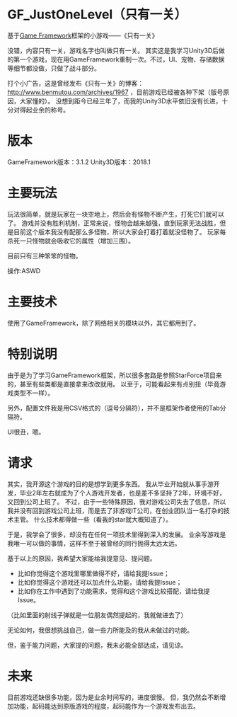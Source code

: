 # GF_JustOneLevel（只有一关）
基于[Game Framework](https://github.com/EllanJiang/GameFramework)框架的小游戏——《只有一关》

没错，内容只有一关，游戏名字也叫做只有一关。
其实这是我学习Unity3D后做的第一个游戏，现在用GameFramework重制一次。不过，UI、宠物、存储数据等细节都没做，只做了战斗部分。

打个小广告，这是曾经发布《只有一关》的博客：http://www.benmutou.com/archives/1967 ，目前游戏已经被各种下架（版号原因，大家懂的）。
没想到距今已经三年了，而我的Unity3D水平依旧没有长进，十分对得起业余的称号。

# 版本
GameFramework版本：3.1.2
Unity3D版本：2018.1

# 主要玩法
玩法很简单，就是玩家在一块空地上，然后会有怪物不断产生，打死它们就可以了。
游戏并没有胜利机制，正常来说，怪物会越来越强，直到玩家无法战胜，但是目前这个版本我没有配那么多怪物，所以大家会打着打着就没怪物了。
玩家每杀死一只怪物就会吸收它的属性（增加三围）。

目前只有三种笨笨的怪物。

操作:ASWD

# 主要技术
使用了GameFramework，除了网络相关的模块以外，其它都用到了。

# 特别说明
由于是为了学习GameFramework框架，所以很多套路是参照StarForce项目来的，甚至有些类都是直接拿来改改就用。
以至于，可能看起来有点别扭（毕竟游戏类型不一样）。

另外，配置文件我是用CSV格式的（逗号分隔符），并不是框架作者使用的Tab分隔符。

UI很丑，嗯。

# 请求
其实，我开源这个游戏的目的是想学到更多东西。
我从毕业开始就从事手游开发，毕业2年左右就成为了个人游戏开发者，也是差不多坚持了2年，环境不好，又回到公司上班了。
不过，由于一些特殊原因，我对游戏公司失去了信息，所以我并没有回到游戏公司上班，而是去了非游戏IT公司，在创业团队当一名打杂的技术主管。
什么技术都得做一些（看我的star就大概知道了）。

于是，我学会了很多，却没有在任何一项技术里得到深入的发展。
业余写游戏是我唯一可以做的事情，这样不至于被曾经的同行抛得太远太远。

基于以上的原因，我希望大家能给我提意见、提问题。
 - 比如你觉得这个游戏里哪里做得不好，请给我提Issue；
 - 比如你觉得这个游戏还可以加点什么功能，请给我提Issue；
 - 比如你在工作中遇到了功能需求，觉得和这个游戏比较搭配，请给我提Issue。
 
（比如里面的射线子弹就是一位朋友偶然提起的，我就做进去了）

无论如何，我很想挑战自己，做一些力所能及的我从未做过的功能。

但，鉴于能力问题，大家提的问题，我未必能全部达成，请见谅。

# 未来
目前游戏还缺很多功能，因为是业余时间写的，进度很慢。
但，我仍然会不断增加功能，起码能达到原版游戏的程度，起码能作为一个游戏发布出去。

